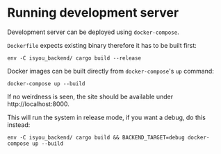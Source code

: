 Running development server
==========================
Development server can be deployed using `docker-compose`.

`Dockerfile` expects existing binary therefore it has to be built first:
```
env -C isyou_backend/ cargo build --release
```

Docker images can be built directly from `docker-compose`'s `up` command:
```
docker-compose up --build
```

If no weirdness is seen, the site should be available under http://localhost:8000.

This will run the system in release mode, if you want a debug, do this instead:
```
env -C isyou_backend/ cargo build && BACKEND_TARGET=debug docker-compose up --build
```